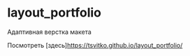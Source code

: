 # layout_portfolio

Адаптивная верстка макета

Посмотреть [здесь]https://tsvitko.github.io/layout_portfolio/
